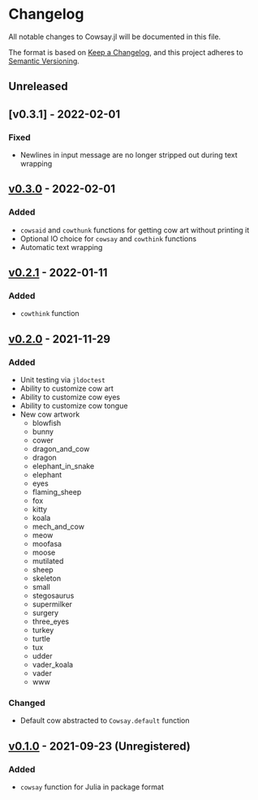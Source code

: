 # Changelog

All notable changes to Cowsay.jl will be documented in this file.

The format is based on [Keep a Changelog](https://keepachangelog.com/en/1.0.0/),
and this project adheres to [Semantic
Versioning](https://semver.org/spec/v2.0.0.html).

## Unreleased

## [v0.3.1] - 2022-02-01

### Fixed

- Newlines in input message are no longer stripped out during text wrapping

## [v0.3.0] - 2022-02-01

### Added

- `cowsaid` and `cowthunk` functions for getting cow art without printing it
- Optional IO choice for `cowsay` and `cowthink` functions
- Automatic text wrapping

## [v0.2.1] - 2022-01-11

### Added

- `cowthink` function

## [v0.2.0] - 2021-11-29

### Added

- Unit testing via `jldoctest`
- Ability to customize cow art
- Ability to customize cow eyes
- Ability to customize cow tongue
- New cow artwork
  - blowfish
  - bunny
  - cower
  - dragon_and_cow
  - dragon
  - elephant_in_snake
  - elephant
  - eyes
  - flaming_sheep
  - fox
  - kitty
  - koala
  - mech_and_cow
  - meow
  - moofasa
  - moose
  - mutilated
  - sheep
  - skeleton
  - small
  - stegosaurus
  - supermilker
  - surgery
  - three_eyes
  - turkey
  - turtle
  - tux
  - udder
  - vader_koala
  - vader
  - www

### Changed

- Default cow abstracted to `Cowsay.default` function

## [v0.1.0] - 2021-09-23 (Unregistered)

### Added

- `cowsay` function for Julia in package format

[Unreleased]: https://github.com/MillironX/Cowsay.jl/compare/v0.3.1...HEAD
[v0.3.0]: https://github.com/MillironX/Cowsay.jl/compare/v0.3.0...v0.3.1
[v0.3.0]: https://github.com/MillironX/Cowsay.jl/compare/v0.2.1...v0.3.0
[v0.2.1]: https://github.com/MillironX/Cowsay.jl/compare/v0.2.0...v0.2.1
[v0.2.0]: https://github.com/MillironX/Cowsay.jl/compare/v0.1.0...v0.2.0
[v0.1.0]: https://github.com/MillironX/Cowsay.jl/releases/tag/v0.1.0
